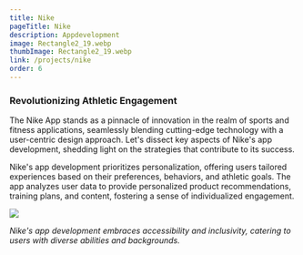 ```yaml
---
title: Nike
pageTitle: Nike
description: Appdevelopment
image: Rectangle2_19.webp
thumbImage: Rectangle2_19.webp
link: /projects/nike
order: 6
---
```


### Revolutionizing Athletic Engagement

The Nike App stands as a pinnacle of innovation in the realm of sports and fitness applications, seamlessly blending cutting-edge technology with a user-centric design approach. Let's dissect key aspects of Nike's app development, shedding light on the strategies that contribute to its success.

Nike's app development prioritizes personalization, offering users tailored experiences based on their preferences, behaviors, and athletic goals. The app analyzes user data to provide personalized product recommendations, training plans, and content, fostering a sense of individualized engagement.

![](/assets/images/Rectangle3_7.webp)

*Nike's app development embraces accessibility and inclusivity, catering to users with diverse abilities and backgrounds.*